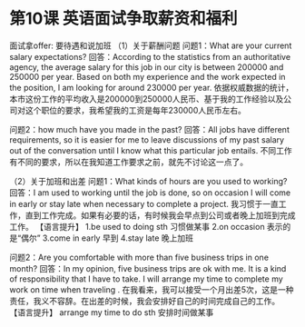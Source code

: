 # 第10课 英语面试争取薪资和福利

面试拿offer: 要待遇和说加班
（1）关于薪酬问题
问题1：What are your current salary expectations?
回答：According to the statistics from an authoritative agency, the average salary for this job in our city is between 200000 and 250000 per year. Based on both my experience and the work expected in the position, I am looking for around 230000 per year.
依据权威数据的统计，本市这份工作的平均收入是200000到250000人民币、基于我的工作经验以及公司对这个职位的要求，我希望我的工资是每年230000人民币左右。

问题2：how much have you made in the past?
回答：All jobs have different requirements, so it is easier for me to leave discussions of my past salary out of the conversation until I know what this particular job entails.
不同工作有不同的要求，所以在我知道工作要求之前，就先不讨论这一点了。





（2）关于加班和出差
问题1：What kinds of hours are you used to working?
回答：I am used to working until the job is done, so on occasion I will come in early or stay late when necessary to complete a project.
我习惯于一直工作，直到工作完成。如果有必要的话，有时候我会早点到公司或者晚上加班到完成工作。
【语言提升】
1.be used to doing sth 习惯做某事
2.on occasion 表示的是“偶尔”
3.come in early 早到
4.stay late 晚上加班

问题2：Are you comfortable with more than five business trips in one month?
回答：In my opinion, five business trips are ok with me. It is a kind of responsibility that I have to take. I will arrange my time to complete my work on time when traveling .
在我看来，我可以接受一个月出差5次，这是一种责任，我义不容辞。在出差的时候，我会安排好自己的时间完成自己的工作。
【语言提升】
arrange my time to do sth 安排时间做某事